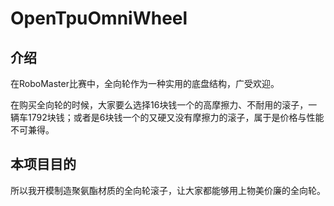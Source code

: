 # OpenTpuOmniWheel

## 介绍

在RoboMaster比赛中，全向轮作为一种实用的底盘结构，广受欢迎。

在购买全向轮的时候，大家要么选择16块钱一个的高摩擦力、不耐用的滚子，一辆车1792块钱；或者是6块钱一个的又硬又没有摩擦力的滚子，属于是价格与性能不可兼得。

## 本项目目的

所以我开模制造聚氨酯材质的全向轮滚子，让大家都能够用上物美价廉的全向轮。